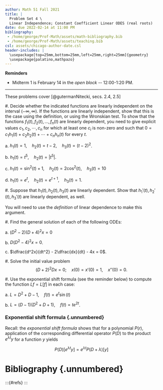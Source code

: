 ```yaml
---
author: Math 51 Fall 2021
title: |
  Problem Set 4 \
  Linear Independence; Constant Coefficient Linear ODES (real roots)
date: due 2022-02-14 at 11:00 PM
bibliography: 
 - /home/george/Prof-Math/assets/math-bibliography.bib
 - /home/george/Prof-Math/assets/teaching.bib 
csl: assets/chicago-author-date.csl
header-includes: |
  \usepackage[top=25mm,bottom=25mm,left=25mm,right=25mm]{geometry}
  \usepackage{palatino,mathpazo}
---
```


**Reminders**

- Midterm 1 is February 14 in the *open block* -- 12:00-1:20 PM.

-----

These problems cover [@gutermanNitecki, secs. 2.4, 2.5]

#. Decide whether the  indicated functions are linearly independent on the interval $(-\infty,\infty)$.
   If the functions are linearly independent, show that this is the
   case using the definition, or using the Wronskian test. To show
   that the functions $f_1(t),f_2(t),\dots,f_n(t)$ are linearly
   dependent, you need to give explicit values $c_1,c_2,\cdots,c_n$
   for which at least one $c_i$ is non-zero and such that $0 = c_1
   h_1(t) + c_2 h_2(t) + \cdots + c_n h_n(t)$ for every $t$.

   a. $h_1(t) = 1, \quad h_2(t) = t-2, \quad h_3(t) = (t-2)^2$.

   b. $h_1(t) = t^5, \quad h_2(t) = |t^5|$.

   c. $h_1(t) = \sin^2(t) + 1, \quad h_2(t) = 2\cos^2(t), \quad h_3(t) = 10$
   
   d. $h_1(t) = e^t, \quad h_2(t) = e^{t+1}, \quad h_3(t) = 1.$
   
#. Suppose that $h_1(t), h_2(t), h_3(t)$ are linearly dependent. Show that
   $h_1'(t),h_2'(t),h_3'(t)$ are linearly dependent, as well.
   
   You will need to use the *definition* of linear dependence to make
   this argument.
   
#. Find the general solution of each of the following ODEs:

   a. $(D^2-2)(D+4)^2 x = 0$

   b. $D(D^2 - 4)^2x=0$.
   
   c. $\dfrac{d^2x}{dt^2} - 2\dfrac{dx}{dt} - 4x = 0$.

#. Solve the initial value problem $$(D+2)^2 D x = 0; \quad x(0) = x'(0) =  1, \quad 
   x''(0) = 0.$$

#. Use the exponential shift formula (see the reminder below) to compute
   the function $Lf = L[f]$ in each case:

   a. $L = D^2 + D - 1, \quad f(t) = e^t\sin(t)$
   
   b. $L = (D-1)(D^2 + D + 1), \quad f(t) = te^{2t}$.
   


### Exponential shift formula {.unnumbered}

  Recall: the *exponential shift formula* shows that for a polynomial
  $P(r)$, application of the corresponding differential operator
  $P(D)$ to the product $e^{\lambda t}y$ for a function $y$ yields
	  
  $$P(D)[e^{\lambda t}y] = e^{\lambda t}P(D+\lambda)[y]$$




# Bibliography {.unnumbered}

:::{#refs}
:::

